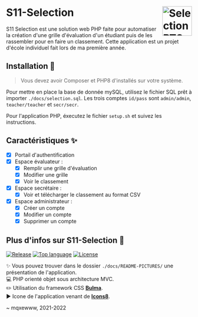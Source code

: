 # S11-Selection <img href="https://github.com/mqxewww/s11-selection" src="https://raw.githubusercontent.com/mqxewww/s11-selection/main/public/assets/images/icones8-favicon.png" width="80px" alt="Selection BTS logo" align="right">

S11 Selection est une solution web PHP faite pour automatiser la création d'une grille d'évaluation d'un étudiant puis de les rassembler pour en faire un classement. Cette application est un projet d'école individuel fait lors de ma première année.

## Installation :rocket:

> Vous devez avoir Composer et PHP8 d'installés sur votre système.

Pour mettre en place la base de donnée mySQL, utilisez le fichier SQL prêt à importer `./docs/selection.sql`. Les trois comptes `id/pass` sont `admin/admin`, `teacher/teacher` et `secr/secr`.

Pour l'application PHP, éxecutez le fichier `setup.sh` et suivez les instructions.

## Caractéristiques :sparkles:

- [x] Portail d'authentification
- [x] Espace évaluateur :
  - [x] Remplir une grille d'évaluation
  - [x] Modifier une grille
  - [x] Voir le classement
- [x] Espace secrétaire :
  - [x] Voir et télécharger le classement au format CSV
- [x] Espace administrateur :
  - [x] Créer un compte
  - [x] Modifier un compte
  - [x] Supprimer un compte

## Plus d'infos sur S11-Selection :memo:

[![Release](https://img.shields.io/github/v/release/mqxewww/s11-selection?label=latest%20release&logo=git&logoColor=white&style=for-the-badge)](https://github.com/mqxewww/s11-selection/releases)
[![Top language](https://img.shields.io/github/languages/top/mqxewww/s11-selection?color=777BB4&logo=php&logoColor=white&style=for-the-badge)](https://github.com/mqxewww/s11-selection/search?l=php)
[![License](https://img.shields.io/github/license/mqxewww/s11-selection?style=for-the-badge)](https://github.com/mqxewww/s11-selection/blob/master/LICENSE)

:sparkles: Vous pouvez trouver dans le dossier `./docs/README-PICTURES/` une présentation de l'application.\
:computer: PHP orienté objet sous architecture MVC.\
:pencil2: Utilisation du framework CSS **[Bulma](https://bulma.io/documentation/overview/start/)**.\
:arrow_forward: Icone de l'application venant de **[Icons8](https://icons8.com/icon/64044/grille)**.

~ mqxewww, 2021-2022
